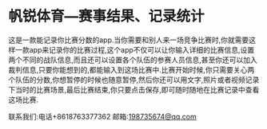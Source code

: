# 帆锐体育—赛事结果、记录统计
这是一款能记录你比赛分数的app.当你需要和别人来一场竞争比赛时,你就需要这样一款app来记录你的比赛过程,这个app不仅可以让你输入详细的比赛信息,设置两个不同的战队信息,而且还可以设置各个队伍的参赛人员信息,甚至你还可以加入裁判信息,只要你能想到的,都能输入到这场比赛中.比赛开始时候,你只需要关心两个队伍的分数,你想暂停的时候也随意暂停,然后你还可以用文字,照片或者视频记录下当时的比赛场景,最后比赛结束,你只要点击保存,即可随时随地在比赛记录中查看这场比赛.

联系我们:电话+8618763377362 邮箱:198735674@qq.com
